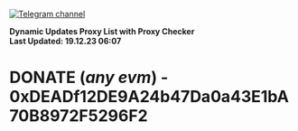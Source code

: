 [![Telegram channel](https://img.shields.io/endpoint?url=https://runkit.io/damiankrawczyk/telegram-badge/branches/master?url=https://t.me/n4z4v0d)](https://t.me/n4z4v0d) 

**Dynamic Updates Proxy List with Proxy Checker**  
**Last Updated: 19.12.23 06:07**

# DONATE (_any evm_) - 0xDEADf12DE9A24b47Da0a43E1bA70B8972F5296F2
